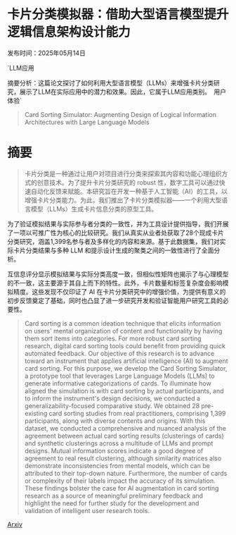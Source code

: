 # 卡片分类模拟器：借助大型语言模型提升逻辑信息架构设计能力

发布时间：2025年05月14日

`LLM应用

摘要分析：这篇论文探讨了如何利用大型语言模型（LLMs）来增强卡片分类研究，展示了LLM在实际应用中的潜力和效果。因此，它属于LLM应用类别。` `用户体验`

> Card Sorting Simulator: Augmenting Design of Logical Information Architectures with Large Language Models

# 摘要

> 卡片分类是一种通过让用户对项目进行分类来探索其内容和功能心理组织方式的创意技术。为了提升卡片分类研究的 robust 性，数字工具可以通过快速自动化反馈来赋能。本研究旨在开发一种基于人工智能（AI）的工具，以增强卡片分类能力。为此，我们推出了卡片分类模拟器——一个利用大型语言模型（LLMs）生成卡片信息分类的原型工具。

为了验证模拟结果与实际参与者分类的一致性，并为工具设计提供指导，我们开展了一项以可推广性为核心的比较研究。我们从真实从业者处获取了28个现成卡片分类研究，涵盖1,399名参与者及多样化的内容和来源。基于此数据集，我们对实际卡片分类结果与多种 LLM 和提示设计生成的聚类之间的一致性进行了全面分析。

互信息评分显示模拟结果与实际分类高度一致，但相似性矩阵也揭示了与心理模型的不一致，这主要源于其自上而下的特性。此外，卡片数量和标签复杂度会影响模拟精度。这些发现不仅印证了 AI 在卡片分类研究中的增强价值，为提供有意义的初步反馈奠定了基础，同时也凸显了进一步研究开发和验证智能用户研究工具的必要性。

> Card sorting is a common ideation technique that elicits information on users' mental organization of content and functionality by having them sort items into categories. For more robust card sorting research, digital card sorting tools could benefit from providing quick automated feedback. Our objective of this research is to advance toward an instrument that applies artificial intelligence (AI) to augment card sorting. For this purpose, we develop the Card Sorting Simulator, a prototype tool that leverages Large Language Models (LLMs) to generate informative categorizations of cards. To illuminate how aligned the simulation is with card sorting by actual participants, and to inform the instrument's design decisions, we conducted a generalizability-focused comparative study. We obtained 28 pre-existing card sorting studies from real practitioners, comprising 1,399 participants, along with diverse contents and origins. With this dataset, we conducted a comprehensive and nuanced analysis of the agreement between actual card sorting results (clusterings of cards) and synthetic clusterings across a multitude of LLMs and prompt designs. Mutual information scores indicate a good degree of agreement to real result clustering, although similarity matrices also demonstrate inconsistencies from mental models, which can be attributed to their top-down nature. Furthermore, the number of cards or complexity of their labels impact the accuracy of its simulation. These findings bolster the case for AI augmentation in card sorting research as a source of meaningful preliminary feedback and highlight the need for further study for the development and validation of intelligent user research tools.

[Arxiv](https://arxiv.org/abs/2505.09478)